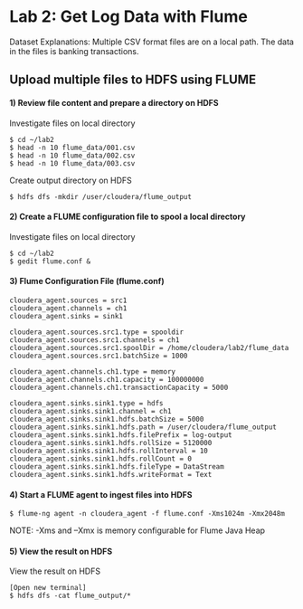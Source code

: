 # Lab 2: Get Log Data with Flume

Dataset Explanations: Multiple CSV format files are on a local path. The data in the files is banking transactions.

## Upload multiple files to HDFS using FLUME

#### 1) Review file content and prepare a directory on HDFS
Investigate files on local directory
```
$ cd ~/lab2
$ head -n 10 flume_data/001.csv
$ head -n 10 flume_data/002.csv
$ head -n 10 flume_data/003.csv
```
Create output directory on HDFS
```
$ hdfs dfs -mkdir /user/cloudera/flume_output
```
#### 2) Create a FLUME configuration file to spool a local directory
Investigate files on local directory
```
$ cd ~/lab2
$ gedit flume.conf &
```
#### 3) Flume Configuration File (flume.conf)
```
cloudera_agent.sources = src1
cloudera_agent.channels = ch1
cloudera_agent.sinks = sink1

cloudera_agent.sources.src1.type = spooldir
cloudera_agent.sources.src1.channels = ch1
cloudera_agent.sources.src1.spoolDir = /home/cloudera/lab2/flume_data
cloudera_agent.sources.src1.batchSize = 1000

cloudera_agent.channels.ch1.type = memory
cloudera_agent.channels.ch1.capacity = 100000000
cloudera_agent.channels.ch1.transactionCapacity = 5000

cloudera_agent.sinks.sink1.type = hdfs
cloudera_agent.sinks.sink1.channel = ch1
cloudera_agent.sinks.sink1.hdfs.batchSize = 5000
cloudera_agent.sinks.sink1.hdfs.path = /user/cloudera/flume_output
cloudera_agent.sinks.sink1.hdfs.filePrefix = log-output
cloudera_agent.sinks.sink1.hdfs.rollSize = 5120000
cloudera_agent.sinks.sink1.hdfs.rollInterval = 10
cloudera_agent.sinks.sink1.hdfs.rollCount = 0
cloudera_agent.sinks.sink1.hdfs.fileType = DataStream
cloudera_agent.sinks.sink1.hdfs.writeFormat = Text
```
#### 4)	Start a FLUME agent to ingest files into HDFS
```
$ flume-ng agent -n cloudera_agent -f flume.conf -Xms1024m -Xmx2048m
```
NOTE: -Xms and –Xmx is memory configurable for Flume Java Heap
#### 5) View the result on HDFS
View the result on HDFS  
```
[Open new terminal]
$ hdfs dfs -cat flume_output/*
```
